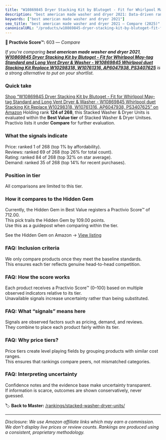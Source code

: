 ```yaml
---
title: "W10869845 Dryer Stacking Kit by Blutoget - Fit for Whirlpool May-tag Standard and Long Vent Dryer & Washer - W10869845 Whirlpool duet Stacking Kit Replace W10298318, W10761316, AP6047938, PS3407625"
description: "best american made washer and dryer 2021: Data-driven ranking using the Practivio Score™. Positioned by quality, value, demand, findability, momentum."
keywords: ["best american made washer and dryer 2021"]
seo_title: "best american made washer and dryer 2021 — Compare (2025)"
canonicalURL: "/products/w10869845-dryer-stacking-kit-by-blutoget-fit-for-whirlpool-may-tag-standard-and-long-vent-dryer-washer-w10869845-whirlpool-duet-stacking-kit-replace-w10298318-w10761316-ap6047938-ps3407625-B08RNHC8FW/"
---
```


**🛒 Practivio Score™:** 603 — _Compare_


*If you're comparing **best american made washer and dryer 2021**, **[W10869845 Dryer Stacking Kit by Blutoget - Fit for Whirlpool May-tag Standard and Long Vent Dryer & Washer - W10869845 Whirlpool duet Stacking Kit Replace W10298318, W10761316, AP6047938, PS3407625](https://www.amazon.com/dp/B08RNHC8FW?tag=practivio-20)** is a strong alternative to put on your shortlist.*
### Quick take
[Shop “W10869845 Dryer Stacking Kit by Blutoget - Fit for Whirlpool May-tag Standard and Long Vent Dryer & Washer - W10869845 Whirlpool duet Stacking Kit Replace W10298318, W10761316, AP6047938, PS3407625” on Amazon](https://www.amazon.com/dp/B08RNHC8FW?tag=practivio-20)
Holding rank **124 of 268**, this Stacked Washer & Dryer Units is evaluated within the **Best Value tier** of Stacked Washer & Dryer Unitses.  
Practivio lists it under **Compare** for further evaluation.

### What the signals indicate
Price: ranked 1 of 268 (top 1% by affordability).  
Reviews: ranked 69 of 268 (top 26% for total count).  
Rating: ranked 84 of 268 (top 32% on star average).  
Demand: ranked 35 of 268 (top 14% for recent purchases).

### Position in tier
All comparisons are limited to this tier.

### How it compares to the Hidden Gem
Currently, the Hidden Gem in Best Value registers a Practivio Score™ of 712.00.  
This pick trails the Hidden Gem by 109.00 points.  
Use this as a guidepost when comparing within the tier.  

See the Hidden Gem on Amazon → [View listing](https://www.amazon.com/dp/B095KG5FPT?tag=practivio-20)

### FAQ: Inclusion criteria
We only compare products once they meet the baseline standards.  
This ensures each tier reflects genuine head-to-head competition.

### FAQ: How the score works
Each product receives a Practivio Score™ (0–100) based on multiple observed indicators relative to its tier.  
Unavailable signals increase uncertainty rather than being substituted.

### FAQ: What “signals” means here
Signals are observed factors such as pricing, demand, and reviews.  
They combine to place each product fairly within its tier.

### FAQ: Why price tiers?
Price tiers create level playing fields by grouping products with similar cost ranges.  
This ensures that rankings compare peers, not mismatched categories.

### FAQ: Interpreting uncertainty
Confidence notes and the evidence base make uncertainty transparent.  
If information is scarce, outcomes are shown conservatively, never guessed.

<!-- Missing template for Compare/CompareWithinPriceClass -->


🏷️ **Back to Master:** [/rankings/stacked-washer-dryer-units/](/rankings/stacked-washer-dryer-units/)

---
_Disclosure: We use Amazon affiliate links which may earn a commission. We don’t display live prices or review counts. Rankings are produced using a consistent, proprietary methodology._
